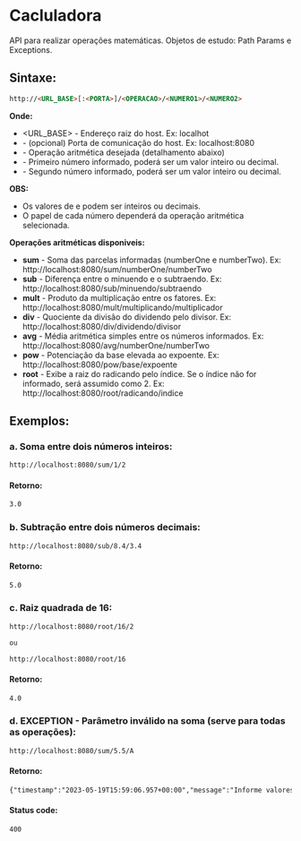 # Cacluladora

API para realizar operações matemáticas.
Objetos de estudo: Path Params e Exceptions.

## Sintaxe:

```HTML
http://<URL_BASE>[:<PORTA>]/<OPERACAO>/<NUMERO1>/<NUMERO2>
```

**Onde:**

* <URL_BASE> - Endereço raiz do host. Ex: localhot
* <PORTA> - (opcional) Porta de comunicação do host. Ex: localhost:8080
* <OPERACAO> - Operação aritmética desejada (detalhamento abaixo)
* <NUMERO1> - Primeiro número informado, poderá ser um valor inteiro ou decimal.
* <NUMERO2> - Segundo número informado, poderá ser um valor inteiro ou decimal.

**OBS:** 
* Os valores de <NUMERO1> e <NUMERO2> podem ser inteiros ou decimais.
* O papel de cada número dependerá da operação aritmética selecionada.

**Operações aritméticas disponiveis:**
* **sum** - Soma das parcelas informadas (numberOne e numberTwo). Ex: http://localhost:8080/sum/numberOne/numberTwo
* **sub** - Diferença entre o minuendo e o subtraendo. Ex: http://localhost:8080/sub/minuendo/subtraendo
* **mult** - Produto da multiplicação entre os fatores. Ex: http://localhost:8080/mult/multiplicando/multiplicador
* **div** - Quociente da divisão do dividendo pelo divisor. Ex: http://localhost:8080/div/dividendo/divisor
* **avg** - Média aritmética simples entre os números informados. Ex: http://localhost:8080/avg/numberOne/numberTwo
* **pow** - Potenciação da base elevada ao expoente. Ex: http://localhost:8080/pow/base/expoente
* **root** - Exibe a raiz do radicando pelo índice. Se o índice não for informado, será assumido como 2. Ex: http://localhost:8080/root/radicando/indice

## Exemplos:

### a. Soma entre dois números inteiros:

```HTML
http://localhost:8080/sum/1/2
```

#### Retorno:

```HTML
3.0
```

### b. Subtração entre dois números decimais:

```HTML
http://localhost:8080/sub/8.4/3.4
```

#### Retorno:

```HTML
5.0
```

### c. Raiz quadrada de 16:

```HTML
http://localhost:8080/root/16/2

ou

http://localhost:8080/root/16
```

#### Retorno:

```HTML
4.0
```

### d. EXCEPTION - Parâmetro inválido na soma (serve para todas as operações):

```HTML
http://localhost:8080/sum/5.5/A
```

#### Retorno:

```HTML
{"timestamp":"2023-05-19T15:59:06.957+00:00","message":"Informe valores numericos!","details":"uri=/sum/5.5/A"}
```

#### Status code: 

```HTML
400
```
